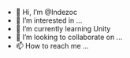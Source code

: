 - 👋 Hi, I’m @Indezoc
- 👀 I’m interested in ...
- 🌱 I’m currently learning Unity
- 💞️ I’m looking to collaborate on ...
- 📫 How to reach me ...

<!---
Indezoc/Indezoc is a ✨ special ✨ repository because its `README.md` (this file) appears on your GitHub profile.
You can click the Preview link to take a look at your changes.
--->

